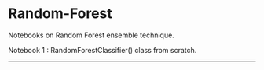 # Random-Forest
Notebooks on Random Forest ensemble technique.

Notebook 1 : RandomForestClassifier() class from scratch.
___________________________________________________________________________________________________________________________________________________________________________________
